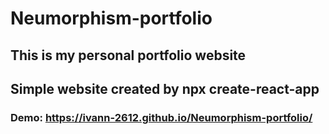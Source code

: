 # Neumorphism-portfolio
## This is my personal portfolio website 
## Simple website created by npx create-react-app

### Demo: https://ivann-2612.github.io/Neumorphism-portfolio/

